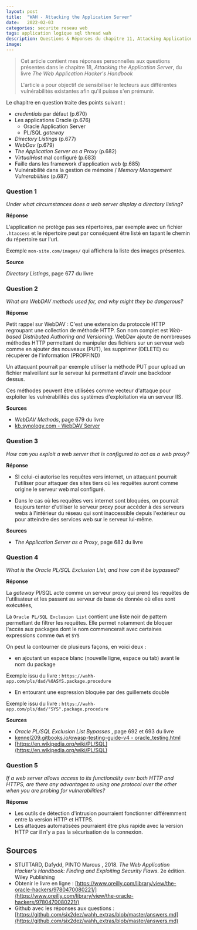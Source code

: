 ```yaml
---
layout: post
title:  "WAH - Attacking the Application Server"
date:   2022-02-03
categories: securite reseau web
tags: application logique sql thread wah
description: Questions & Réponses du chapitre 11, Attacking Application Logic, du livre The Web Application Hacker's Handbook
image: 
---
```




> Cet article contient mes réponses personnelles aux questions présentes dans le chapitre 18, *Attacking the Application Server*, du livre *The Web Application Hacker's Handbook*
>
> L'article a pour objectif de sensibiliser le lecteurs aux différentes vulnérabilités existantes afin qu'il puisse s'en prémunir.

Le chapitre en question traite des points suivant :

- *credentials* par défaut (p.670)
- Les applications Oracle (p.676)
  - Oracle Application Server
  - PL/SQL *gateway*
- *Directory Listings* (p.677)
- *WebDav* (p.679)
- *The Application Server as a Proxy* (p.682)
- *VirtualHost* mal configuré (p.683)
- Faille dans les framework d'application web (p.685)
- Vulnérabilité dans la gestion de mémoire / *Memory Management Vulnerabilities* (p.687)

### Question 1

*Under what circumstances does a web server display a directory listing?*

**Réponse**

L'application ne protège pas ses répertoires, par exemple avec un fichier `.htaccess` et le répertoire peut par conséquent être listé en tapant le chemin du répertoire sur l'url.

Exemple `mon-site.com/images/` qui affichera la liste des images présentes.

**Source** 

*Directory Listings*, page 677 du livre

### Question 2

*What are WebDAV methods used for, and why might they be dangerous?*

**Réponse**

Petit rappel sur WebDAV : C'est une extension du protocole HTTP regroupant une collection de méthode HTTP. Son nom complet est *Web-based Distributed Authoring and Versioning*. WebDav ajoute de nombreuses méthodes HTTP permettant de manipuler des fichiers sur un serveur web comme en ajouter des nouveaux (PUT), les supprimer (DELETE) ou récupérer de l'information (PROPFIND)

Un attaquant pourrait par exemple utiliser la méthode PUT pour upload un fichier malveillant sur le serveur lui permettant d'avoir une backdoor dessus.

Ces méthodes peuvent être utilisées comme vecteur d'attaque pour exploiter les vulnérabilités des systèmes d'exploitation via un serveur IIS.

**Sources** 

- *WebDAV Methods*, page 679 du livre
- [kb.synology.com - WebDAV Server](https://kb.synology.com/fr-fr/DSM/help/WebDAVServer/webdav_server?version=6)

### Question 3

*How can you exploit a web server that is configured to act as a web proxy?*

**Réponse**

- SI celui-ci autorise les requêtes vers internet,  un attaquant pourrait l'utiliser pour attaquer des sites tiers où les requêtes auront comme origine le serveur web mal configuré.

- Dans le cas où les requêtes vers internet sont bloquées, on pourrait toujours tenter d'utiliser le serveur proxy pour accéder à des serveurs webs à l'intérieur du réseau qui sont inaccessible depuis l'extérieur ou pour atteindre des services web sur le serveur lui-même.

**Sources** 

- *The Application Server as a Proxy*, page 682 du livre

### Question 4

*What is the Oracle PL/SQL Exclusion List, and how can it be bypassed?*



**Réponse**

La *gateway* Pl/SQL acte comme un serveur proxy qui prend les requêtes de l'utilisateur et les passent au serveur de base de donnée où elles sont exécutées,



La `Oracle PL/SQL Exclusion List` contient une liste noir de pattern permettant de filtrer les requêtes. Elle permet notamment de bloquer  l'accès aux packages dont le nom commencerait avec certaines expressions comme `OWA` et `SYS`

On peut la contourner de plusieurs façons, en voici deux :

- en ajoutant un espace blanc (nouvelle ligne, espace ou tab) avant le nom du package

Exemple issu du livre : `https://wahh-app.com/pls/dad/%0ASYS.package.procedure`

- En entourant une expression bloquée par des guillemets double

Exemple issu du livre : `https://wahh-app.com/pls/dad/"SYS".package.procedure`

**Sources** 

- *Oracle PL/SQL Exclusion List Bypasses* , page 692 et 693 du livre
- [kennel209.gitbooks.io/owasp-testing-guide-v4 - oracle_testing.html](https://kennel209.gitbooks.io/owasp-testing-guide-v4/content/en/web_application_security_testing/oracle_testing.html)
- [https://en.wikipedia.org/wiki/PL/SQL](https://en.wikipedia.org/wiki/PL/SQL)



### Question 5

*If a web server allows access to its functionality over both HTTP and*
*HTTPS, are there any advantages to using one protocol over the other*
*when you are probing for vulnerabilities?*

**Réponse**

- Les outils de détection d'intrusion pourraient fonctionner différemment entre la version HTTP et HTTPS.
- Les attaques automatisées pourraient être plus rapide avec la version HTTP car il n'y a pas la sécurisation de la connexion.



## Sources 

- STUTTARD, Dafydd, PINTO Marcus , 2018. *The Web Application Hacker's Handbook: Finding and Exploiting Security Flaws*. 2e édition. Wiley Publishing
- Obtenir  le livre en ligne : [https://www.oreilly.com/library/view/the-oracle-hackers/9780470080221/](https://www.oreilly.com/library/view/the-oracle-hackers/9780470080221/)
- Github avec les réponses aux questions : [https://github.com/six2dez/wahh_extras/blob/master/answers.md](https://github.com/six2dez/wahh_extras/blob/master/answers.md)